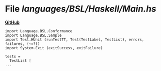 # File _languages/BSL/Haskell/Main.hs_
**[GitHub](https://github.com/softlang/yas/blob/master/languages/BSL/Haskell/Main.hs)**
```
import Language.BSL.Conformance
import Language.BSL.Sample
import Test.HUnit (runTestTT, Test(TestLabel, TestList), errors, failures, (~=?))
import System.Exit (exitSuccess, exitFailure)

tests =
  TestList [
...
```
